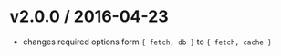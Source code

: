 
v2.0.0 / 2016-04-23
===================

  * changes required options form `{ fetch, db }` to `{ fetch, cache }`

